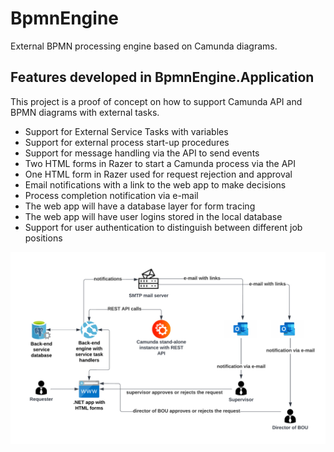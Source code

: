 # BpmnEngine

External BPMN processing engine based on Camunda diagrams.

## Features developed in BpmnEngine.Application

This project is a proof of concept on how to support Camunda API and BPMN diagrams with external tasks.

- Support for External Service Tasks with variables
- Support for external process start-up procedures
- Support for message handling via the API to send events
- Two HTML forms in Razer to start a Camunda process via the API
- One HTML form in Razer used for request rejection and approval
- Email notifications with a link to the web app to make decisions
- Process completion notification via e-mail
- The web app will have a database layer for form tracing
- The web app will have user logins stored in the local database
- Support for user authentication to distinguish between different job positions

![diagram.png](/wiki/diagram.png)
